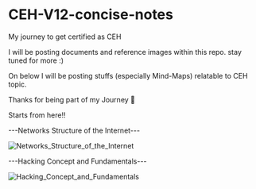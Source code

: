 # CEH-V12-concise-notes
My journey to get certified as CEH 

I will be posting documents and reference images within this repo.
stay tuned for more :)

On below I will be posting stuffs (especially Mind-Maps) relatable to CEH topic.

Thanks for being part of my Journey 🙌

Starts from here!!

---Networks Structure of the Internet---

![Networks_Structure_of_the_Internet](https://github.com/prakash-p-a/CEH-V12-Theory-Practical/assets/82727250/8a17721c-096e-449c-8779-b74210974410)


---Hacking Concept and Fundamentals---

![Hacking_Concept_and_Fundamentals](https://github.com/prakash-p-a/CEH-V12-Theory-Practical/assets/82727250/16a01888-4e10-4707-89ef-156e571b1dc3)
